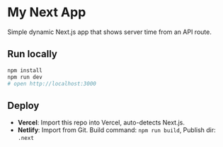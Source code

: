 # My Next App

Simple dynamic Next.js app that shows server time from an API route.

## Run locally
```bash
npm install
npm run dev
# open http://localhost:3000
```

## Deploy
- **Vercel**: Import this repo into Vercel, auto-detects Next.js.
- **Netlify**: Import from Git. Build command: `npm run build`, Publish dir: `.next`

